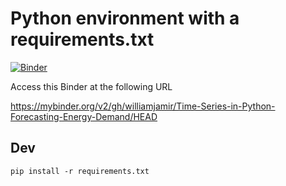 # Python environment with a requirements.txt

[![Binder](http://mybinder.org/badge_logo.svg)](https://mybinder.org/v2/gh/williamjamir/Time-Series-in-Python-Forecasting-Energy-Demand/HEAD)

Access this Binder at the following URL

https://mybinder.org/v2/gh/williamjamir/Time-Series-in-Python-Forecasting-Energy-Demand/HEAD

## Dev

```
pip install -r requirements.txt
```
